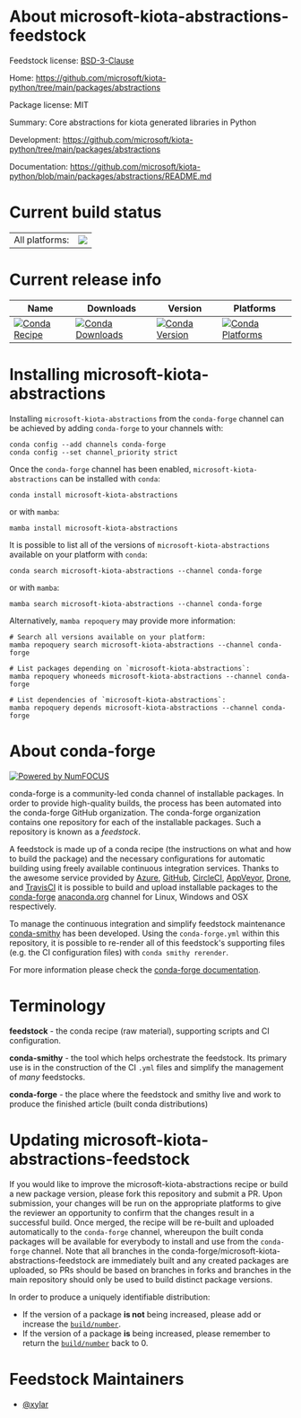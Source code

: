 About microsoft-kiota-abstractions-feedstock
============================================

Feedstock license: [BSD-3-Clause](https://github.com/conda-forge/microsoft-kiota-abstractions-feedstock/blob/main/LICENSE.txt)

Home: https://github.com/microsoft/kiota-python/tree/main/packages/abstractions

Package license: MIT

Summary: Core abstractions for kiota generated libraries in Python

Development: https://github.com/microsoft/kiota-python/tree/main/packages/abstractions

Documentation: https://github.com/microsoft/kiota-python/blob/main/packages/abstractions/README.md

Current build status
====================


<table><tr><td>All platforms:</td>
    <td>
      <a href="https://dev.azure.com/conda-forge/feedstock-builds/_build/latest?definitionId=22434&branchName=main">
        <img src="https://dev.azure.com/conda-forge/feedstock-builds/_apis/build/status/microsoft-kiota-abstractions-feedstock?branchName=main">
      </a>
    </td>
  </tr>
</table>

Current release info
====================

| Name | Downloads | Version | Platforms |
| --- | --- | --- | --- |
| [![Conda Recipe](https://img.shields.io/badge/recipe-microsoft--kiota--abstractions-green.svg)](https://anaconda.org/conda-forge/microsoft-kiota-abstractions) | [![Conda Downloads](https://img.shields.io/conda/dn/conda-forge/microsoft-kiota-abstractions.svg)](https://anaconda.org/conda-forge/microsoft-kiota-abstractions) | [![Conda Version](https://img.shields.io/conda/vn/conda-forge/microsoft-kiota-abstractions.svg)](https://anaconda.org/conda-forge/microsoft-kiota-abstractions) | [![Conda Platforms](https://img.shields.io/conda/pn/conda-forge/microsoft-kiota-abstractions.svg)](https://anaconda.org/conda-forge/microsoft-kiota-abstractions) |

Installing microsoft-kiota-abstractions
=======================================

Installing `microsoft-kiota-abstractions` from the `conda-forge` channel can be achieved by adding `conda-forge` to your channels with:

```
conda config --add channels conda-forge
conda config --set channel_priority strict
```

Once the `conda-forge` channel has been enabled, `microsoft-kiota-abstractions` can be installed with `conda`:

```
conda install microsoft-kiota-abstractions
```

or with `mamba`:

```
mamba install microsoft-kiota-abstractions
```

It is possible to list all of the versions of `microsoft-kiota-abstractions` available on your platform with `conda`:

```
conda search microsoft-kiota-abstractions --channel conda-forge
```

or with `mamba`:

```
mamba search microsoft-kiota-abstractions --channel conda-forge
```

Alternatively, `mamba repoquery` may provide more information:

```
# Search all versions available on your platform:
mamba repoquery search microsoft-kiota-abstractions --channel conda-forge

# List packages depending on `microsoft-kiota-abstractions`:
mamba repoquery whoneeds microsoft-kiota-abstractions --channel conda-forge

# List dependencies of `microsoft-kiota-abstractions`:
mamba repoquery depends microsoft-kiota-abstractions --channel conda-forge
```


About conda-forge
=================

[![Powered by
NumFOCUS](https://img.shields.io/badge/powered%20by-NumFOCUS-orange.svg?style=flat&colorA=E1523D&colorB=007D8A)](https://numfocus.org)

conda-forge is a community-led conda channel of installable packages.
In order to provide high-quality builds, the process has been automated into the
conda-forge GitHub organization. The conda-forge organization contains one repository
for each of the installable packages. Such a repository is known as a *feedstock*.

A feedstock is made up of a conda recipe (the instructions on what and how to build
the package) and the necessary configurations for automatic building using freely
available continuous integration services. Thanks to the awesome service provided by
[Azure](https://azure.microsoft.com/en-us/services/devops/), [GitHub](https://github.com/),
[CircleCI](https://circleci.com/), [AppVeyor](https://www.appveyor.com/),
[Drone](https://cloud.drone.io/welcome), and [TravisCI](https://travis-ci.com/)
it is possible to build and upload installable packages to the
[conda-forge](https://anaconda.org/conda-forge) [anaconda.org](https://anaconda.org/)
channel for Linux, Windows and OSX respectively.

To manage the continuous integration and simplify feedstock maintenance
[conda-smithy](https://github.com/conda-forge/conda-smithy) has been developed.
Using the ``conda-forge.yml`` within this repository, it is possible to re-render all of
this feedstock's supporting files (e.g. the CI configuration files) with ``conda smithy rerender``.

For more information please check the [conda-forge documentation](https://conda-forge.org/docs/).

Terminology
===========

**feedstock** - the conda recipe (raw material), supporting scripts and CI configuration.

**conda-smithy** - the tool which helps orchestrate the feedstock.
                   Its primary use is in the construction of the CI ``.yml`` files
                   and simplify the management of *many* feedstocks.

**conda-forge** - the place where the feedstock and smithy live and work to
                  produce the finished article (built conda distributions)


Updating microsoft-kiota-abstractions-feedstock
===============================================

If you would like to improve the microsoft-kiota-abstractions recipe or build a new
package version, please fork this repository and submit a PR. Upon submission,
your changes will be run on the appropriate platforms to give the reviewer an
opportunity to confirm that the changes result in a successful build. Once
merged, the recipe will be re-built and uploaded automatically to the
`conda-forge` channel, whereupon the built conda packages will be available for
everybody to install and use from the `conda-forge` channel.
Note that all branches in the conda-forge/microsoft-kiota-abstractions-feedstock are
immediately built and any created packages are uploaded, so PRs should be based
on branches in forks and branches in the main repository should only be used to
build distinct package versions.

In order to produce a uniquely identifiable distribution:
 * If the version of a package **is not** being increased, please add or increase
   the [``build/number``](https://docs.conda.io/projects/conda-build/en/latest/resources/define-metadata.html#build-number-and-string).
 * If the version of a package **is** being increased, please remember to return
   the [``build/number``](https://docs.conda.io/projects/conda-build/en/latest/resources/define-metadata.html#build-number-and-string)
   back to 0.

Feedstock Maintainers
=====================

* [@xylar](https://github.com/xylar/)


<!-- dummy commit to enable rerendering -->

